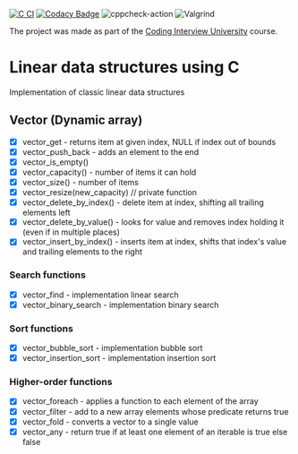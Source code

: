 [![C CI](https://github.com/dosart/Linear_data_structures_using_C/actions/workflows/main.yml/badge.svg)](https://github.com/dosart/Linear_data_structures_using_C/actions/workflows/main.yml)
[![Codacy Badge](https://app.codacy.com/project/badge/Grade/7fedc00712dd4d03b849d30c25736e31)](https://www.codacy.com/gh/dosart/Linear_data_structures_using_C/dashboard?utm_source=github.com&amp;utm_medium=referral&amp;utm_content=dosart/Linear_data_structures_using_C&amp;utm_campaign=Badge_Grade) ![cppcheck-action](https://github.com/stepin654321/MiniProject_Template/workflows/cppcheck-action/badge.svg) ![Valgrind](https://github.com/stepin654321/MiniProject_Template/workflows/Valgrind/badge.svg)

The project was made as part of the [Coding Interview University](https://github.com/Ilyushin/google-interview-university) course.

# Linear data structures using C
Implementation of classic linear data structures

## Vector (Dynamic array)

- [x] vector_get - returns item at given index, NULL if index out of bounds
- [x] vector_push_back - adds an element to the end
- [x] vector_is_empty() 
- [x] vector_capacity() - number of items it can hold
- [x] vector_size() - number of items
- [x] vector_resize(new_capacity) // private function
- [x] vector_delete_by_index() - delete item at index, shifting all trailing elements left
- [x] vector_delete_by_value() - looks for value and removes index holding it (even if in multiple places)
- [x] vector_insert_by_index() - inserts item at index, shifts that index's value and trailing elements to the right

### Search functions

- [x] vector_find - implementation linear search
- [x] vector_binary_search - implementation binary search

### Sort functions

- [x] vector_bubble_sort - implementation bubble sort
- [x] vector_insertion_sort -  implementation insertion sort

### Higher-order functions
- [x] vector_foreach - applies a function to each element of the array
- [x] vector_filter - add to a new array elements whose predicate returns true
- [x] vector_fold - converts a vector to a single value
- [x] vector_any -  return true if at least one element of an iterable is true else false

